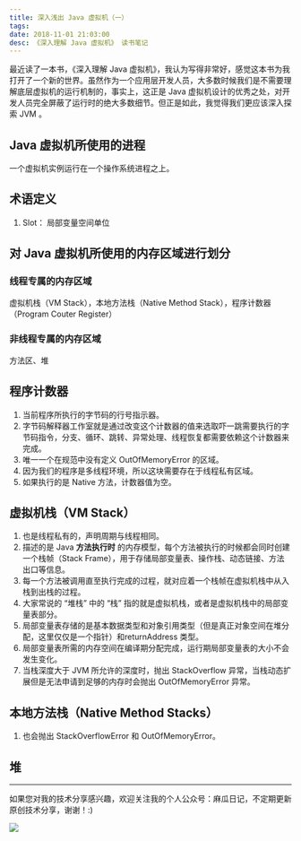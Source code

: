 ```yaml
---
title: 深入浅出 Java 虚拟机（一）
tags: 
date: 2018-11-01 21:03:00
desc: 《深入理解 Java 虚拟机》 读书笔记
---
```


最近读了一本书，《深入理解 Java 虚拟机》，我认为写得非常好，感觉这本书为我打开了一个新的世界。虽然作为一个应用层开发人员，大多数时候我们是不需要理解底层虚拟机的运行机制的，事实上，这正是 Java 虚拟机设计的优秀之处，对开发人员完全屏蔽了运行时的绝大多数细节。但正是如此，我觉得我们更应该深入探索 JVM 。

<!-- More -->

## Java 虚拟机所使用的进程

一个虚拟机实例运行在一个操作系统进程之上。


## 术语定义

1. Slot： 局部变量空间单位

## 对 Java 虚拟机所使用的内存区域进行划分

### 线程专属的内存区域
虚拟机栈（VM Stack），本地方法栈（Native Method Stack），程序计数器（Program Couter Register）

### 非线程专属的内存区域
方法区、堆

## 程序计数器
1. 当前程序所执行的字节码的行号指示器。
2. 字节码解释器工作室就是通过改变这个计数器的值来选取吓一跳需要执行的字节码指令，分支、循环、跳转、异常处理、线程恢复都需要依赖这个计数器来完成。
3. 唯一一个在规范中没有定义 OutOfMemoryError 的区域。
4. 因为我们的程序是多线程环境，所以这块需要存在于线程私有区域。
5. 如果执行的是 Native 方法，计数器值为空。

## 虚拟机栈（VM Stack）
1. 也是线程私有的，声明周期与线程相同。
2. 描述的是 Java **方法执行时** 的内存模型，每个方法被执行的时候都会同时创建一个栈帧（Stack Frame），用于存储局部变量表、操作栈、动态链接、方法出口等信息。
3. 每一个方法被调用直至执行完成的过程，就对应着一个栈帧在虚拟机栈中从入栈到出栈的过程。
4. 大家常说的 “堆栈” 中的 “栈” 指的就是虚拟机栈，或者是虚拟机栈中的局部变量表部分。
5. 局部变量表存储的是基本数据类型和对象引用类型（但是真正对象空间在堆分配，这里仅仅是一个指针）和returnAddress 类型。
6. 局部变量表所需的内存空间在编译期分配完成，运行期局部变量表的大小不会发生变化。
7. 当栈深度大于 JVM 所允许的深度时，抛出 StackOverflow 异常，当栈动态扩展但是无法申请到足够的内存时会抛出 OutOfMemoryError 异常。

## 本地方法栈（Native Method Stacks）
1. 也会抛出 StackOverflowError 和 OutOfMemoryError。

## 堆



___
如果您对我的技术分享感兴趣，欢迎关注我的个人公众号：麻瓜日记，不定期更新原创技术分享，谢谢！:)

![](http://prototypez.github.io/images/qrcode.jpg)